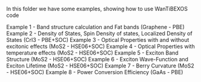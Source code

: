 In this folder we have some examples, showing how to use WanTiBEXOS code

Example 1 - Band structure calculation and Fat bands (Graphene - PBE)
Example 2 - Density of States, Spin Density of states, Localized Density of States (CrI3 - PBE+SOC)
Example 3 - Optical Properties with and without excitonic effects (MoS2 - HSE06+SOC)
Example 4 - Optical Properties with temperature effects (MoS2 - HSE06+SOC)
Example 5 - Exciton Band Structure (MoS2 - HSE06+SOC)
Example 6 - Exciton Wave-Function and Exciton Lifetime (MoS2 - HSE06+SOC)
Example 7 - Berry Curvature  (MoS2 - HSE06+SOC)
Example 8 - Power Conversion Efficiency (GaAs - PBE)

